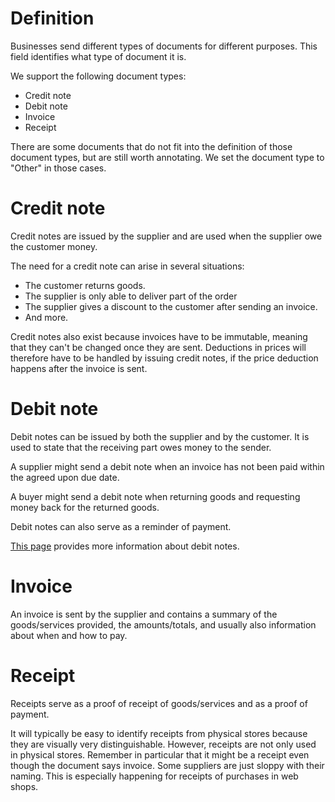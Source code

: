 # Definition
Businesses send different types of documents for different purposes. This field identifies what type of document it is.

We support the following document types:

* Credit note
* Debit note
* Invoice
* Receipt

There are some documents that do not fit into the definition of those document types, but are still worth annotating. We set the document type to "Other" in those cases.

# Credit note
Credit notes are issued by the supplier and are used when the supplier owe the customer money.

The need for a credit note can arise in several situations:

* The customer returns goods.
* The supplier is only able to deliver part of the order
* The supplier gives a discount to the customer after sending an invoice.
* And more.

Credit notes also exist because invoices have to be immutable, meaning that they can't be changed once they are sent. Deductions in prices will therefore have to be handled by issuing credit notes, if the price deduction happens after the invoice is sent.

# Debit note
Debit notes can be issued by both the supplier and by the customer. It is used to state that the receiving part owes money to the sender.

A supplier might send a debit note when an invoice has not been paid within the agreed upon due date.

A buyer might send a debit note when returning goods and requesting money back for the returned goods.

Debit notes can also serve as a reminder of payment.

[This page](https://www.investopedia.com/terms/d/debit-note.asp) provides more information about debit notes.

# Invoice
An invoice is sent by the supplier and contains a summary of the goods/services provided, the amounts/totals, and usually also information about when and how to pay.

# Receipt
Receipts serve as a proof of receipt of goods/services and as a proof of payment.

It will typically be easy to identify receipts from physical stores because they are visually very distinguishable. However, receipts are not only used in physical stores. Remember in particular that it might be a receipt even though the document says invoice. Some suppliers are just sloppy with their naming. This is especially happening for receipts of purchases in web shops.
